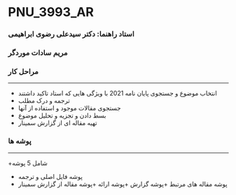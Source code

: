 # PNU_3993_AR
<script> alert("گزارش سمینار تحقیق و تتبع نظری") </script>
### استاد راهنما: دکتر سیدعلی رضوی ابراهیمی



### مریم سادات موردگر




### مراحل کار

---
+  انتخاب موضوع و جستجوی پایان نامه 2021 با ویژگی هایی که استاد تاکید داشتند
+ ترجمه و درک مطلب
+ جستجوی مقالات موجود و استفاده از آنها
+ بسط دادن و تجزیه و تحلیل موضوع
+ تهیه مقاله ای از گزارش سمینار

### پوشه ها

---
+شامل 5 پوشه
+ پوشه فایل اصلی و ترجمه
+ پوشه مقاله های مرتبط 
+پوشه گزارش
+پوشه ارائه
+پوشه مقاله از گزارش سمینار
